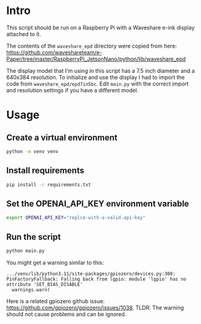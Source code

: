 # Intro

This script should be run on a Raspberry Pi with a Waveshare e-ink display attached to it.

The contents of the `waveshare_epd` directory were copied from here: https://github.com/waveshareteam/e-Paper/tree/master/RaspberryPi_JetsonNano/python/lib/waveshare_epd

The display model that I'm using in this script has a 7.5 inch diameter and a 640x384 resolution. To initialize and use the display I had to import the code from `waveshare_epd/epd7in5bc`. Edit `main.py` with the correct import and resolution settings if you have a different model.

# Usage

## Create a virtual environment

```sh
python -m venv venv
```

## Install requirements

```sh
pip install -r requirements.txt
```

## Set the OPENAI_API_KEY environment variable

```sh
export OPENAI_API_KEY="replce-with-a-valid-api-key"
```

## Run the script
```sh
python main.py
```

You might get a warning similar to this:
```
.../venv/lib/python3.11/site-packages/gpiozero/devices.py:300: PinFactoryFallback: Falling back from lgpio: module 'lgpio' has no attribute 'SET_BIAS_DISABLE'
  warnings.warn(
```
Here is a related gpiozero github issue: https://github.com/gpiozero/gpiozero/issues/1038.
TLDR: The warning should not cause problems and can be ignored.
